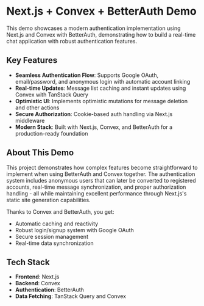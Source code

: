 # Next.js + Convex + BetterAuth Demo

This demo showcases a modern authentication implementation using Next.js and Convex with BetterAuth, demonstrating how to build a real-time chat application with robust authentication features.

## Key Features

- **Seamless Authentication Flow**: Supports Google OAuth, email/password, and anonymous login with automatic account linking
- **Real-time Updates**: Message list caching and instant updates using Convex with TanStack Query
- **Optimistic UI**: Implements optimistic mutations for message deletion and other actions
- **Secure Authorization**: Cookie-based auth handling via Next.js middleware
- **Modern Stack**: Built with Next.js, Convex, and BetterAuth for a production-ready foundation

## About This Demo

This project demonstrates how complex features become straightforward to implement when using BetterAuth and Convex together. The authentication system includes anonymous users that can later be converted to registered accounts, real-time message synchronization, and proper authorization handling - all while maintaining excellent performance through Next.js's static site generation capabilities.

Thanks to Convex and BetterAuth, you get:

- Automatic caching and reactivity
- Robust login/signup system with Google OAuth
- Secure session management
- Real-time data synchronization

## Tech Stack

- **Frontend**: Next.js
- **Backend**: Convex
- **Authentication**: BetterAuth
- **Data Fetching**: TanStack Query and Convex
